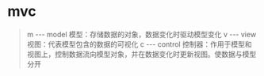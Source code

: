 # mvc
>  m --- model 模型：存储数据的对象，数据变化时驱动模型变化
>  v --- view 视图：代表模型包含的数据的可视化
>  c --- control 控制器：作用于模型和视图上，控制数据流向模型对象，并在数据变化时更新视图。使数据与模型分开
